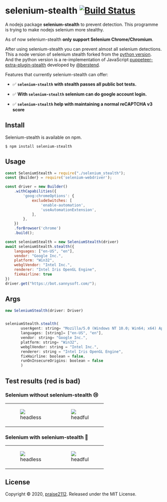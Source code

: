# selenium-stealth [![Build Status](https://travis-ci.com/diprajpatra/selenium-stealth.svg?branch=main)](https://travis-ci.com/diprajpatra/selenium-stealth)

A nodejs package **selenium-stealth** to prevent detection. This programme is trying to make nodejs selenium more stealthy. 

As of now selenium-stealth **only support Selenium Chrome/Chromium**.

After using selenium-stealth you can prevent almost all selenium detections.
This a node version of selenium stealth forked from the [python version](https://github.com/diprajpatra/selenium-stealth). \
And the python version is a re-implementation of JavaScript [puppeteer-extra-plugin-stealth](https://github.com/berstend/puppeteer-extra/tree/master/packages/puppeteer-extra-plugin-stealth) developed by [@berstend](https://github.com/berstend>).

Features that currently selenium-stealth can offer:

- ✅️ **`selenium-stealth` with stealth passes all public bot tests.**

- ✅️ **With `selenium-stealth` selenium can do google account login.**

- ✅️ **`selenium-stealth` help with maintaining a normal reCAPTCHA v3 score**

## Install
Selenium-stealth is available on npm.
```
$ npm install selenium-stealth
```

## Usage

```javascript
const SeleniumStealth = require("./selenium_stealth");
const {Builder} = require('selenium-webdriver');

const driver = new Builder()
    .withCapabilities({
        'goog:chromeOptions': {
            excludeSwitches: [
                'enable-automation',
                'useAutomationExtension',
            ],
        },
    })
    .forBrowser('chrome')
    .build();

const seleniumStealth = new SeleniumStealth(driver)
await seleniumStealth.stealth({
    languages: ["en-US", "en"],
    vendor: "Google Inc.",
    platform: "Win32",
    webglVendor: "Intel Inc.",
    renderer: "Intel Iris OpenGL Engine",
    fixHairline: true
})
driver.get("https://bot.sannysoft.com/");
```

## Args

``` javascript
new SeleniumStealth(driver: Driver)


seleniumStealth.stealth(
       userAgent: string= "Mozilla/5.0 (Windows NT 10.0; Win64; x64) AppleWebKit/537.36 (KHTML, like Gecko) Chrome/83.0.4103.53 Safari/537.36",
       languages: [string]= ["en-US", "en"],
       vendor: string= "Google Inc.",
       platform: string= "Win32",
       webglVendor: string = "Intel Inc.",
       renderer: string = "Intel Iris OpenGL Engine",
       fixHairline: boolean = false,
       runOnInsecureOrigins: boolean = false
       )
```

## Test results (red is bad)

### Selenium without <strong>selenium-stealth 😢</strong>

<table class="image">
<tr>
  <td><figure class="image"><a href="https://raw.githubusercontent.com/diprajpatra/selenium-stealth/main/stealthtests/selenium_chrome_headless_without_stealth.png"><img src="https://raw.githubusercontent.com/diprajpatra/selenium-stealth/main/stealthtests/selenium_chrome_headless_without_stealth.png"></a><figcaption>headless</figcaption></figure></td>
  <td><figure class="image"><a href="https://raw.githubusercontent.com/diprajpatra/selenium-stealth/main/stealthtests/selenium_chrome_headful_without_stealth.png"><img src="https://raw.githubusercontent.com/diprajpatra/selenium-stealth/main/stealthtests/selenium_chrome_headful_without_stealth.png"></a><figcaption>headful</figcaption></figure></td>
</tr>
</table>

### Selenium with <strong>selenium-stealth 💯</strong>

<table class="image">
<tr>
  <td><figure class="image"><a href="https://raw.githubusercontent.com/diprajpatra/selenium-stealth/main/stealthtests/selenium_chrome_headless_with_stealth.png"><img src="https://raw.githubusercontent.com/diprajpatra/selenium-stealth/main/stealthtests/selenium_chrome_headless_with_stealth.png"></a><figcaption>headless</figcaption></figure></td>
  <td><figure class="image"><a href="https://raw.githubusercontent.com/diprajpatra/selenium-stealth/main/stealthtests/selenium_chrome_headful_with_stealth.png"><img src="https://raw.githubusercontent.com/diprajpatra/selenium-stealth/main/stealthtests/selenium_chrome_headful_with_stealth.png"></a><figcaption>headful</figcaption></figure></td>
</tr>
</table>

## License

Copyright © 2020, [praise2112](https://github.com/praise2112). Released under the MIT License.
